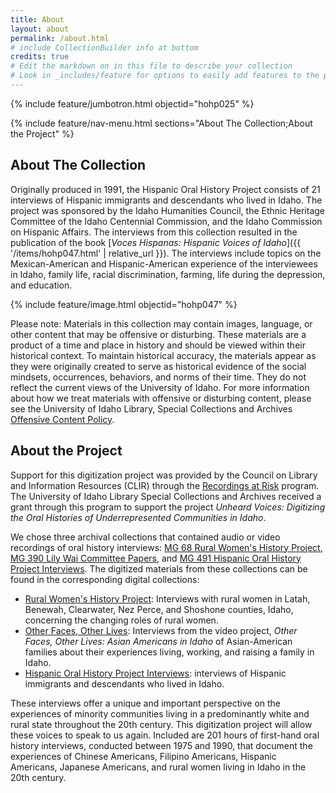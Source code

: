 ```yaml
---
title: About
layout: about
permalink: /about.html
# include CollectionBuilder info at bottom
credits: true
# Edit the markdown on in this file to describe your collection
# Look in _includes/feature for options to easily add features to the page
---
```


{% include feature/jumbotron.html objectid="hohp025" %} 

{% include feature/nav-menu.html sections="About The Collection;About the Project" %}

## About The Collection

Originally produced in 1991, the Hispanic Oral History Project consists of 21 interviews of Hispanic immigrants and descendants who lived in Idaho. The project was sponsored by the Idaho Humanities Council, the Ethnic Heritage Committee of the Idaho Centennial Commission, and the Idaho Commission on Hispanic Affairs. The interviews from this collection resulted in the publication of the book [*Voces Hispanas: Hispanic Voices of Idaho*]({{ '/items/hohp047.html' | relative_url }}). The interviews include topics on the Mexican-American and Hispanic-American experience of the interviewees in Idaho, family life, racial discrimination, farming, life during the depression, and education. 

{% include feature/image.html objectid="hohp047" %}

Please note: Materials in this collection may contain images, language, or other content that may be offensive or disturbing. These materials are a product of a time and place in history and should be viewed within their historical context. To maintain historical accuracy, the materials appear as they were originally created to serve as historical evidence of the social mindsets, occurrences, behaviors, and norms of their time. They do not reflect the current views of the University of Idaho. For more information about how we treat materials with offensive or disturbing content, please see the University of Idaho Library, Special Collections and Archives [Offensive Content Policy](https://www.lib.uidaho.edu/special-collections/policies.html#offensive-material-in-archival-collections).

## About the Project

Support for this digitization project was provided by the Council on Library and Information Resources (CLIR) through the [Recordings at Risk](https://www.clir.org/recordings-at-risk/) program. The University of Idaho Library Special Collections and Archives received a grant through this program to support the project *Unheard Voices: Digitizing the Oral Histories of Underrepresented Communities in Idaho*. 

We chose three archival collections that contained audio or video recordings of oral history interviews: [MG 68 Rural Women's History Project](https://archiveswest.orbiscascade.org/ark:80444/xv42414), [MG 390 Lily Wai Committee Papers](https://archiveswest.orbiscascade.org/ark:80444/xv54043), and [MG 491 Hispanic Oral History Project Interviews](https://archiveswest.orbiscascade.org/ark:80444/xv327325). The digitized materials from these collections can be found in the corresponding digital collections: 

- [Rural Women's History Project](https://www.lib.uidaho.edu/digital/rwhp/): Interviews with rural women in Latah, Benewah, Clearwater, Nez Perce, and Shoshone counties, Idaho, concerning the changing roles of rural women.
- [Other Faces, Other Lives](https://www.lib.uidaho.edu/digital/otherfaces/): Interviews from the video project, *Other Faces, Other Lives: Asian Americans in Idaho* of Asian-American families about their experiences living, working, and raising a family in Idaho.
- [Hispanic Oral History Project Interviews](https://www.lib.uidaho.edu/digital/hohp/): interviews of Hispanic immigrants and descendants who lived in Idaho.

These interviews offer a unique and important perspective on the experiences of minority communities living in a predominantly white and rural state throughout the 20th century. This digitization project will allow these voices to speak to us again. Included are 201 hours of first-hand oral history interviews, conducted between 1975 and 1990, that document the experiences of Chinese Americans, Filipino Americans, Hispanic Americans, Japanese Americans, and rural women living in Idaho in the 20th century. 
